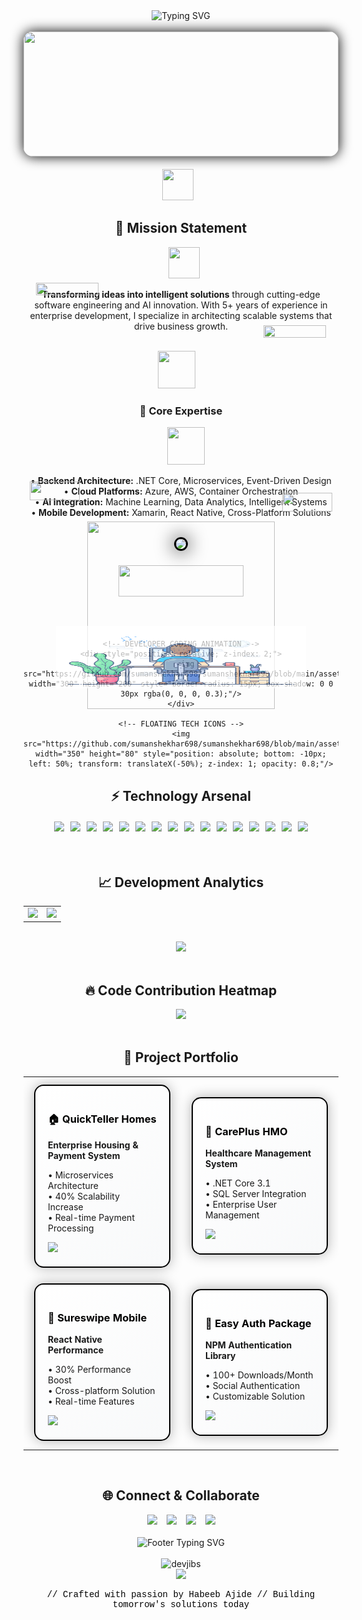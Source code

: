 
<!-- CUSTOM HEADER WITH TYPING EFFECT -->
<div align="center">
  <img src="https://readme-typing-svg.herokuapp.com?font=Fira+Code&size=35&duration=3000&pause=1000&color=000000&center=true&vCenter=true&width=1000&lines=HABEEB+AJIDE;Experienced+Software+Engineer+%26+AI+Engineer;Building+the+Future+with+Code+%26+Intelligence;.NET+%7C+Cloud+%7C+Microservices+%7C+AI" alt="Typing SVG" />
</div>

<br>

<!-- CUSTOM BANNER -->
<div align="center">
  <img src="https://github.com/devjibs/devjibs/blob/main/assets/coding_banner.gif" width="100%" height="200" style="border-radius: 15px; box-shadow: 0 0 20px #000000;"/>
</div>

<br>

<!-- UNIQUE PROFILE LAYOUT -->
<div align="center">
  
  <!-- MISSION STATEMENT WITH ANIMATED ELEMENTS -->
  <div align="center">
    <img src="https://github.com/devjibs/devjibs/blob/main/assets/mission_animation.gif" width="50" height="50" style="display: inline-block; margin-right: 10px;"/>
    <h2>🎯 Mission Statement</h2>
    <img src="https://github.com/devjibs/devjibs/blob/main/assets/target_animation.gif" width="50" height="50" style="display: inline-block; margin-left: 10px;"/>
  </div>
  
  <div align="center" style="position: relative;">
    <img src="https://github.com/devjibs/devjibs/blob/main/assets/code_flow.gif" width="100" height="20" style="position: absolute; top: -10px; left: 20px;"/>
    <p align="center">
      <strong>Transforming ideas into intelligent solutions</strong> through cutting-edge software engineering and AI innovation. 
      With 5+ years of experience in enterprise development, I specialize in architecting scalable systems that drive business growth.
    </p>
    <img src="https://github.com/devjibs/devjibs/blob/main/assets/code_flow.gif" width="100" height="20" style="position: absolute; bottom: -10px; right: 20px;"/>
  </div>
  
  <br>
  
  <!-- CORE EXPERTISE WITH ANIMATED ELEMENTS -->
  <div align="center">
    <img src="https://github.com/devjibs/devjibs/blob/main/assets/brain_animation.gif" width="60" height="60" style="display: inline-block; margin-right: 15px;"/>
    <h3>🧠 Core Expertise</h3>
    <img src="https://github.com/devjibs/devjibs/blob/main/assets/gear_animation.gif" width="60" height="60" style="display: inline-block; margin-left: 15px;"/>
  </div>
  
  <div align="center" style="position: relative;">
    <img src="https://github.com/devjibs/devjibs/blob/main/assets/tech_flow.gif" width="80" height="30" style="position: absolute; top: 10px; left: 10px;"/>
    <p align="center">
      • <strong>Backend Architecture:</strong> .NET Core, Microservices, Event-Driven Design<br>
      • <strong>Cloud Platforms:</strong> Azure, AWS, Container Orchestration<br>
      • <strong>AI Integration:</strong> Machine Learning, Data Analytics, Intelligent Systems<br>
      • <strong>Mobile Development:</strong> Xamarin, React Native, Cross-Platform Solutions
    </p>
    <img src="https://github.com/devjibs/devjibs/blob/main/assets/tech_flow.gif" width="80" height="30" style="position: absolute; bottom: 10px; right: 10px;"/>
  </div>
  
  <br>
  
  <!-- ANIMATED PROFILE IMAGE WITH SURROUNDING EFFECTS -->
  <div align="center" style="position: relative;">
    <img src="https://github.com/devjibs/devjibs/blob/main/assets/particle_effect.gif" width="300" height="300" style="position: absolute; top: -25px; left: 50%; transform: translateX(-50%); z-index: -1;"/>
    <img src="https://github.com/devjibs/devjibs/blob/main/assets/coding_avatar.gif" width="250" style="border-radius: 50%; border: 3px solid #000000; box-shadow: 0 0 30px #000000; position: relative; z-index: 1;"/>
  </div>
  
  <!-- FLOATING ANIMATION ELEMENTS -->
  <div align="center">
    <img src="https://github.com/devjibs/devjibs/blob/main/assets/floating_code.gif" width="200" height="50" style="margin: 20px 0;"/>
  </div>
  
</div>

<br>

<!-- CREATIVE CODING ANIMATION ABOVE TECH STACK -->
<div align="center">
  <div style="position: relative; margin: 30px 0;">
    <!-- FLOATING CODE PARTICLES -->
    <img src="https://github.com/sumanshekhar698/sumanshekhar698/blob/main/assets/lofi_code.gif" width="400" height="100" style="position: absolute; top: -20px; left: 50%; transform: translateX(-50%); z-index: 1; opacity: 0.7;"/>
    
    <!-- DEVELOPER CODING ANIMATION -->
    <div style="position: relative; z-index: 2;">
      <img src="https://github.com/sumanshekhar698/sumanshekhar698/blob/main/assets/laptop.gif" width="300" height="200" style="border-radius: 15px; box-shadow: 0 0 30px rgba(0, 0, 0, 0.3);"/>
    </div>
    
    <!-- FLOATING TECH ICONS -->
    <img src="https://github.com/sumanshekhar698/sumanshekhar698/blob/main/assets/code.gif" width="350" height="80" style="position: absolute; bottom: -10px; left: 50%; transform: translateX(-50%); z-index: 1; opacity: 0.8;"/>
  </div>
</div>

<!-- INNOVATIVE TECH STACK VISUALIZATION -->
<div align="center">
  <h2>⚡ Technology Arsenal</h2>
  
  <!-- CUSTOM TECH GRID -->
  <div style="display: flex; flex-wrap: wrap; justify-content: center; gap: 10px; margin: 20px 0;">
    <img src="https://img.shields.io/badge/C%23-239120?style=for-the-badge&logo=c-sharp&logoColor=white&labelColor=000000" />
    <img src="https://img.shields.io/badge/.NET-5C2D91?style=for-the-badge&logo=.net&logoColor=white&labelColor=000000" />
    <img src="https://img.shields.io/badge/TypeScript-007ACC?style=for-the-badge&logo=typescript&logoColor=white&labelColor=000000" />
    <img src="https://img.shields.io/badge/Python-3776AB?style=for-the-badge&logo=python&logoColor=white&labelColor=000000" />
    <img src="https://img.shields.io/badge/Azure-0078D4?style=for-the-badge&logo=microsoft-azure&logoColor=white&labelColor=000000" />
    <img src="https://img.shields.io/badge/AWS-FF9900?style=for-the-badge&logo=amazon-aws&logoColor=white&labelColor=000000" />
    <img src="https://img.shields.io/badge/Docker-2496ED?style=for-the-badge&logo=docker&logoColor=white&labelColor=000000" />
    <img src="https://img.shields.io/badge/Kubernetes-326CE5?style=for-the-badge&logo=kubernetes&logoColor=white&labelColor=000000" />
    <img src="https://img.shields.io/badge/React-61DAFB?style=for-the-badge&logo=react&logoColor=white&labelColor=000000" />
    <img src="https://img.shields.io/badge/Angular-DD0031?style=for-the-badge&logo=angular&logoColor=white&labelColor=000000" />
    <img src="https://img.shields.io/badge/Node.js-339933?style=for-the-badge&logo=node.js&logoColor=white&labelColor=000000" />
    <img src="https://img.shields.io/badge/SQL%20Server-CC2927?style=for-the-badge&logo=microsoft-sql-server&logoColor=white&labelColor=000000" />
    <img src="https://img.shields.io/badge/MongoDB-47A248?style=for-the-badge&logo=mongodb&logoColor=white&labelColor=000000" />
    <img src="https://img.shields.io/badge/Redis-DC382D?style=for-the-badge&logo=redis&logoColor=white&labelColor=000000" />
    <img src="https://img.shields.io/badge/RabbitMQ-FF6600?style=for-the-badge&logo=rabbitmq&logoColor=white&labelColor=000000" />
    <img src="https://img.shields.io/badge/TensorFlow-FF6F00?style=for-the-badge&logo=tensorflow&logoColor=white&labelColor=000000" />
  </div>
</div>

<br>

<!-- CUSTOM STATS LAYOUT -->
<div align="center">
  <h2>📈 Development Analytics</h2>
  
  <table>
    <tr>
      <td width="50%">
        <img src="https://github-readme-stats.vercel.app/api?username=devjibs&show_icons=true&theme=light&hide_border=true&bg_color=ffffff&title_color=000000&icon_color=000000&text_color=000000&include_all_commits=true&count_private=true" />
      </td>
      <td width="50%">
        <img src="https://github-readme-streak-stats.herokuapp.com/?user=devjibs&theme=light&hide_border=true&background=ffffff&stroke=000000&ring=000000&fire=000000&currStreakNum=000000&sideNums=000000&currStreakLabel=000000&sideLabels=000000&dates=000000" />
      </td>
    </tr>
  </table>
  
  <br>
  
  <img src="https://github-readme-stats.vercel.app/api/top-langs/?username=devjibs&theme=light&hide_border=true&bg_color=ffffff&title_color=000000&text_color=000000&layout=compact&langs_count=8" />
</div>

<br>

<!-- CUSTOM CONTRIBUTION GRAPH -->
<div align="center">
  <h2>🔥 Code Contribution Heatmap</h2>
  <img src="https://github-readme-activity-graph.vercel.app/graph?username=devjibs&theme=light&hide_border=true&bg_color=ffffff&color=000000&line=000000&point=000000&area=true&custom_title=Development%20Activity" />
</div>

<br>

<!-- UNIQUE PROJECT SHOWCASE -->
<div align="center">
  <h2>🚀 Project Portfolio</h2>
  
  <table>
    <tr>
      <td width="50%">
        <div style="background: linear-gradient(135deg, #ffffff 0%, #f8f9fa 100%); padding: 20px; border-radius: 15px; border: 2px solid #000000; box-shadow: 0 0 20px rgba(0, 0, 0, 0.3); margin: 10px;">
          <h3 style="color: #000000;">🏠 QuickTeller Homes</h3>
          <p><strong>Enterprise Housing & Payment System</strong></p>
          <p>• Microservices Architecture<br>• 40% Scalability Increase<br>• Real-time Payment Processing</p>
          <img src="https://img.shields.io/badge/Status-Live-brightgreen?style=flat-square" />
        </div>
      </td>
      <td width="50%">
        <div style="background: linear-gradient(135deg, #ffffff 0%, #f8f9fa 100%); padding: 20px; border-radius: 15px; border: 2px solid #000000; box-shadow: 0 0 20px rgba(0, 0, 0, 0.3); margin: 10px;">
          <h3 style="color: #000000;">🏥 CarePlus HMO</h3>
          <p><strong>Healthcare Management System</strong></p>
          <p>• .NET Core 3.1<br>• SQL Server Integration<br>• Enterprise User Management</p>
          <img src="https://img.shields.io/badge/Status-Live-brightgreen?style=flat-square" />
        </div>
      </td>
    </tr>
    <tr>
      <td width="50%">
        <div style="background: linear-gradient(135deg, #ffffff 0%, #f8f9fa 100%); padding: 20px; border-radius: 15px; border: 2px solid #000000; box-shadow: 0 0 20px rgba(0, 0, 0, 0.3); margin: 10px;">
          <h3 style="color: #000000;">📱 Sureswipe Mobile</h3>
          <p><strong>React Native Performance</strong></p>
          <p>• 30% Performance Boost<br>• Cross-platform Solution<br>• Real-time Features</p>
          <img src="https://img.shields.io/badge/Status-Live-brightgreen?style=flat-square" />
        </div>
      </td>
      <td width="50%">
        <div style="background: linear-gradient(135deg, #ffffff 0%, #f8f9fa 100%); padding: 20px; border-radius: 15px; border: 2px solid #000000; box-shadow: 0 0 20px rgba(0, 0, 0, 0.3); margin: 10px;">
          <h3 style="color: #000000;">🔐 Easy Auth Package</h3>
          <p><strong>NPM Authentication Library</strong></p>
          <p>• 100+ Downloads/Month<br>• Social Authentication<br>• Customizable Solution</p>
          <img src="https://img.shields.io/badge/Status-Published-blue?style=flat-square" />
        </div>
      </td>
    </tr>
  </table>
</div>

<br>

<!-- CUSTOM SOCIAL LINKS -->
<div align="center">
  <h2>🌐 Connect & Collaborate</h2>
  
  <div style="display: flex; justify-content: center; gap: 15px; flex-wrap: wrap;">
    <a href="https://linkedin.com/in/habeeb-ajide-434bb61a8/" style="text-decoration: none;">
      <img src="https://img.shields.io/badge/LinkedIn-0077B5?style=for-the-badge&logo=linkedin&logoColor=white&labelColor=000000" />
    </a>
    <a href="https://github.com/devjibs" style="text-decoration: none;">
      <img src="https://img.shields.io/badge/GitHub-100000?style=for-the-badge&logo=github&logoColor=white&labelColor=000000" />
    </a>
    <a href="https://medium.com/@ajidejibola" style="text-decoration: none;">
      <img src="https://img.shields.io/badge/Medium-12100E?style=for-the-badge&logo=medium&logoColor=white&labelColor=000000" />
    </a>
    <a href="mailto:ajidejibola@yahoo.com" style="text-decoration: none;">
      <img src="https://img.shields.io/badge/Email-D14836?style=for-the-badge&logo=gmail&logoColor=white&labelColor=000000" />
    </a>
  </div>
</div>

<br>

<!-- CUSTOM FOOTER -->
<div align="center">
  <img src="https://readme-typing-svg.herokuapp.com?font=Fira+Code&size=20&duration=2000&pause=1000&color=000000&center=true&vCenter=true&width=600&lines=Building+the+Future+%7C+One+Commit+at+a+Time;Ready+to+Collaborate+%7C+Let's+Connect!" alt="Footer Typing SVG" />
</div>

<br>

<div align="center">
  <img src="https://komarev.com/ghpvc/?username=devjibs&label=Profile%20views&color=000000&style=flat" alt="devjibs" />
</div>

<!-- Unique Footer -->
<div align="center">
  <img src="https://capsule-render.vercel.app/api?type=waving&color=000000&height=100&section=footer&text=Innovation+Never+Stops&fontSize=25&fontColor=ffffff" />
</div>

<!-- Signature -->
<div align="center">
  <p style="color: #000000; font-family: 'Courier New', monospace;">
    // Crafted with passion by Habeeb Ajide
    // Building tomorrow's solutions today
  </p>
</div>
